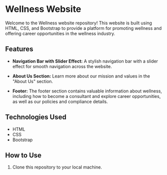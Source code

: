 # Wellness Website

Welcome to the Wellness website repository! This website is built using HTML, CSS, and Bootstrap to provide a platform for promoting wellness and offering career opportunities in the wellness industry.

## Features

- **Navigation Bar with Slider Effect:** A stylish navigation bar with a slider effect for smooth navigation across the website.

- **About Us Section:** Learn more about our mission and values in the "About Us" section.

- **Footer:** The footer section contains valuable information about wellness, including how to become a consultant and explore career opportunities, as well as our policies and compliance details.

## Technologies Used

- HTML
- CSS
- Bootstrap

## How to Use

1. Clone this repository to your local machine.

